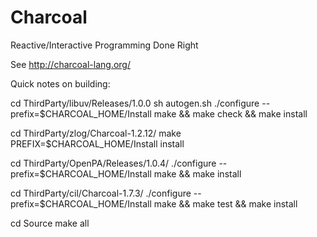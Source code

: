 Charcoal
========

Reactive/Interactive Programming Done Right

See http://charcoal-lang.org/

Quick notes on building:

cd ThirdParty/libuv/Releases/1.0.0
sh autogen.sh
./configure --prefix=$CHARCOAL_HOME/Install
make && make check && make install

cd ThirdParty/zlog/Charcoal-1.2.12/
make PREFIX=$CHARCOAL_HOME/Install install

cd ThirdParty/OpenPA/Releases/1.0.4/
./configure --prefix=$CHARCOAL_HOME/Install
make && make install

cd ThirdParty/cil/Charcoal-1.7.3/
./configure --prefix=$CHARCOAL_HOME/Install
make && make test && make install

cd Source
make all

